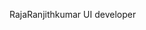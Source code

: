RajaRanjithkumar
UI developer 


<!---
RajaRanjithkumar17/RajaRanjithkumar17 is a ✨ special ✨ repository because its `README.md` (this file) appears on your GitHub profile.
You can click the Preview link to take a look at your changes.
--->
